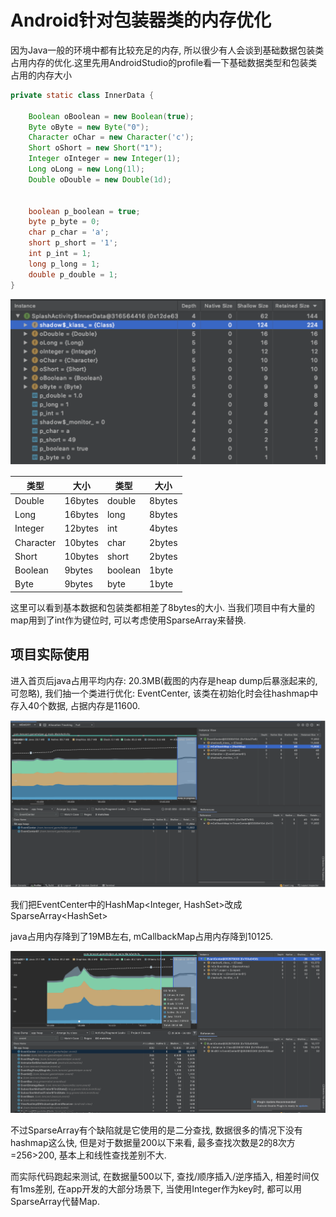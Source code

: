 # Android针对包装器类的内存优化

因为Java一般的环境中都有比较充足的内存, 所以很少有人会谈到基础数据包装类占用内存的优化.这里先用AndroidStudio的profile看一下基础数据类型和包装类占用的内存大小

```java
private static class InnerData {

    Boolean oBoolean = new Boolean(true);
    Byte oByte = new Byte("0");
    Character oChar = new Character('c');
    Short oShort = new Short("1");
    Integer oInteger = new Integer(1);
    Long oLong = new Long(1l);
    Double oDouble = new Double(1d);


    boolean p_boolean = true;
    byte p_byte = 0;
    char p_char = 'a';
    short p_short = '1';
    int p_int = 1;
    long p_long = 1;
    double p_double = 1;
}
```

![](./imgs/mem_1.png)

|  类型   | 大小  | 类型  | 大小  |
|  ----  | ----  | ----  | ----  |
|  Double	| 16bytes | double | 8bytes |
|  Long|16bytes|long|8bytes |
|  Integer|12bytes|int|4bytes |
|  Character|10bytes|char|2bytes |
|  Short|10bytes|short|2bytes |
|  Boolean|9bytes|boolean|1byte |
|  Byte|9bytes|byte|1byte |

这里可以看到基本数据和包装类都相差了8bytes的大小. 当我们项目中有大量的map用到了int作为键位时, 可以考虑使用SparseArray来替换.

## 项目实际使用

进入首页后java占用平均内存: 20.3MB(截图的内存是heap dump后暴涨起来的, 可忽略), 我们抽一个类进行优化: EventCenter, 该类在初始化时会往hashmap中存入40个数据, 占据内存是11600.

![](./imgs/mem_2.png)

我们把EventCenter中的HashMap<Integer, HashSet<IEventHandler>>改成SparseArray<HashSet<IEventHandler>>

java占用内存降到了19MB左右, mCallbackMap占用内存降到10125.

![](./imgs/mem_3.png)

不过SparseArray有个缺陷就是它使用的是二分查找, 数据很多的情况下没有hashmap这么快, 但是对于数据量200以下来看, 最多查找次数是2的8次方=256>200, 基本上和线性查找差别不大.

而实际代码跑起来测试, 在数据量500以下, 查找/顺序插入/逆序插入, 相差时间仅有1ms差别, 在app开发的大部分场景下, 当使用Integer作为key时, 都可以用SparseArray代替Map.